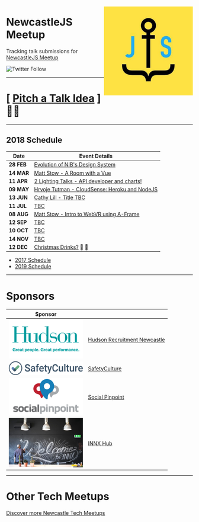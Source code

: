 <img 
	src="newcastlejs.jpeg" 
	alt="NewcastleJS Meetup Logo" 
	align="right" 
	width="240px" 
/>
# NewcastleJS Meetup

Tracking talk submissions for [NewcastleJS Meetup](https://www.meetup.com/NewcastleJS-JavaScript-Meetup/)

![Twitter Follow](https://img.shields.io/twitter/follow/newcastlejs.svg?style=social&label=Follow%20NewcastleJS)

----

# **[ [Pitch a Talk Idea](https://github.com/newwwie/newcastlejs-meetup/issues/new) ]** :bust_in_silhouette::speech_balloon: 

----

## 2018 Schedule

| Date | Event Details |
| --- | --- |
| **28 FEB** | [Evolution of NIB's Design System](https://www.meetup.com/NewcastleJS-JavaScript-Meetup/events/248011877/) |
| **14 MAR** | [Matt Stow - A Room with a Vue](https://www.meetup.com/NewcastleJS-JavaScript-Meetup/events/248243867/) |
| **11 APR** | [2 Lighting Talks - API developer and charts!](https://www.meetup.com/NewcastleJS-JavaScript-Meetup/events/249583312/) |
| **09 MAY** | [Hrvoje Tutman - CloudSense: Heroku and NodeJS](https://www.meetup.com/NewcastleJS-JavaScript-Meetup/events/250353811/) |
| **13 JUN** | [Cathy Lill - Title TBC]() |
| **11 JUL** | [TBC]() |
| **08 AUG** | [Matt Stow - Intro to WebVR using A-Frame]() |
| **12 SEP** | [TBC]() |
| **10 OCT** | [TBC]() |
| **14 NOV** | [TBC]() |
| **12 DEC** | [Christmas Drinks?]() :santa: :beer: |

- [2017 Schedule](https://github.com/newwwie/newcastlejs-meetup/blob/master/2017.md)
- [2019 Schedule](https://github.com/newwwie/newcastlejs-meetup/blob/master/2019.md)

----

# Sponsors

| Sponsor |  |
| --- | --- |
| <img src="sponsors/hudson.png" width="200px" /> | [Hudson Recruitment Newcastle](http://au.hudson.com/contact-us/newcastle) |
| <img src="sponsors/safetyculture.png" width="200px" /> | [SafetyCulture](https://safetyculture.com/) |
| <img src="sponsors/socialpinpoint.jpg" width="200px" /> | [Social Pinpoint](https://www.socialpinpoint.com/) |
| <img src="sponsors/innx.jpg" width="200px" /> | [INNX Hub](https://innx.com.au/)  |

----

# Other Tech Meetups

[Discover more Newcastle Tech Meetups](https://www.meetup.com/find/tech/?allMeetups=false&radius=2&userFreeform=Newcastle%2C+Australia&mcId=z1000658&mcName=Newcastle%2C+AU&sort=recommended&eventFilter=all)
